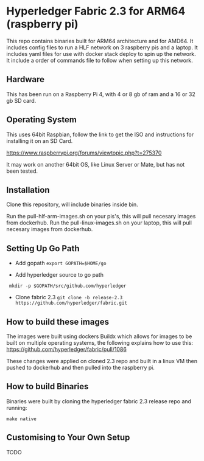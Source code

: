 # Hyperledger Fabric 2.3 for ARM64 (raspberry pi)

This repo contains binaries built for ARM64 architecture and for AMD64.
It includes config files to run a HLF network on 3 raspberry pis and a laptop.
It includes yaml files for use with docker stack deploy to spin up the network.
It include a order of commands file to follow when setting up this network.


## Hardware
This has been run on a Raspberry Pi 4, with 4 or 8 gb of ram and a 16 or 32 gb SD card.

## Operating System
This uses 64bit Raspbian, follow the link to get the ISO and instructions for installing it on an SD Card.

https://www.raspberrypi.org/forums/viewtopic.php?t=275370

It may work on another 64bit OS, like Linux Server or Mate, but has not been tested.

## Installation

Clone this repository, will include binaries inside bin.

Run the pull-hlf-arm-images.sh on your pis's, this will pull necesary images from dockerhub.
Run the pull-linux-images.sh on your laptop, this will pull necesary images from dockerhub.


## Setting Up Go Path
- Add gopath
```export GOPATH=$HOME/go```

- Add hyperledger source to go path

``` mkdir -p $GOPATH/src/github.com/hyperledger```
 - Clone fabric 2.3
 ```git clone -b release-2.3 https://github.com/hyperledger/fabric.git```

## How to build these images

The images were built using dockers Buildx which allows for images to be built on multiple operating systems, the following explains how to use this:
https://github.com/hyperledger/fabric/pull/1086

These changes were applied on cloned 2.3 repo and built in a linux VM then pushed to dockerhub and then pulled into the raspberry pi.

## How to build Binaries

Binaries were built by cloning the hyperledger fabric 2.3 release repo and running:

```make native```

## Customising to Your Own Setup

TODO

